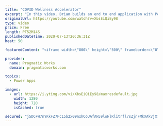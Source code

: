 ```yaml
---
title: "COVID Wellness Accelerator"
excerpt: "In this video, Brian builds an end to end application with Power Apps and SharePoint for COVID Back to Work Wellness safety. The PowerApp can check employees' wellness for eligibility to work in the office and make sure the employees acknowledge the company's safety policies. If you have Office 365,"
originalUrl: https://youtube.com/watch?v=XbsEiQiEy98
type: video
price: Free
length: PT52M14S
publishedDateTime: 2020-07-13T20:36:31Z
heat: 50

featuredContent: "<iframe width=\"800\" height=\"500\" frameborder=\"0\" src=\"https://www.youtube.com/embed/XbsEiQiEy98\" allow=\"accelerometer; autoplay; encrypted-media; gyroscope; picture-in-picture\" allowfullscreen></iframe>"

provider:
  name: Progmatic Works
  domain: pragmaticworks.com

topics:
  - Power Apps

images:
  - url: https://i.ytimg.com/vi/XbsEiQiEy98/maxresdefault.jpg
    width: 1280
    height: 720
    isCached: true

secured: "jSDC+W7nYKkFZ7Pc15b2x09nIhCoUAfAH59loHlRlitrfl/sZjnFMkXAkVjX7mQ9d5lo87uxCXEAEbWUpavfboxgsHML59EZXhoSGq3p8OLRxUowBxgpgRLr6HLxpG0ETtZI+PLa807bBCzNpvRHdlvnb8PM5uq8feuuhqal40jCwDWwx+vWbpL5V2KAokiV5c1TqGnQ2xNe+pd5r0FnxjRIA7uZ/fnofgUzvIVBSmVTrk4yKWQrdvvbIfecSNNSnbp9xymEDkNfB05kK7Iv0APE39ZWfNsm+vAWTdXgFEXWxNvmr0BGHK2Eik8OueVxDbDgVLmd+Ljk+915cvjBqdcp0xywSKmk/Wl6FBqzElPRH2AbM+iA1/yd0KZ7L+x68D5YUs+jiIUZpMNcCqogYXNpH3Yy6O9znTeA+2IdToU=;tlCO6MtQkIlDYa2SVUqOBA=="
---
```


